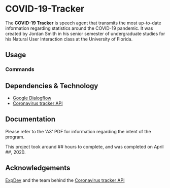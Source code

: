 # COVID-19-Tracker
The **COVID-19 Tracker** is speech agent that transmits the most up-to-date information regarding statistics around the COVID-19 pandemic. It was created by Jordan Smith in his senior semester of undergraduate studies for his Natural User Interaction class at the University of Florida.

## Usage
### Commands

## Dependencies & Technology
- [Google Dialogflow](https://dialogflow.com/)
- [Coronavirus tracker API](https://coronavirus-tracker-api.herokuapp.com/)

## Documentation
Please refer to the 'A3' PDF for information regarding the intent of the program.

This project took around ## hours to complete, and was completed on April ##, 2020.

## Acknowledgements
[ExpDev](https://github.com/ExpDev07) and the team behind the [Coronavirus tracker API](https://coronavirus-tracker-api.herokuapp.com/)
